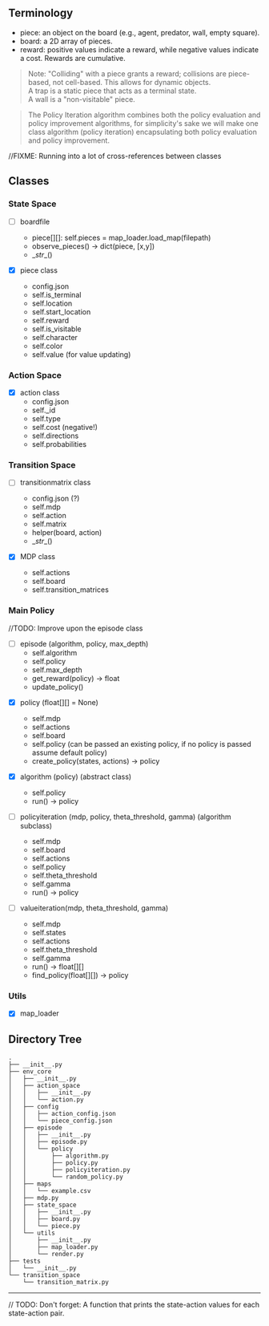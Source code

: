 ## Terminology  
- piece: an object on the board (e.g., agent, predator, wall, empty square).  
- board: a 2D array of pieces.
- reward: positive values indicate a reward, while negative values indicate a cost. Rewards are cumulative.  

> Note: "Colliding" with a piece grants a reward; collisions are piece-based, not cell-based. This allows for dynamic objects.  
> A trap is a static piece that acts as a terminal state.  
> A wall is a "non-visitable" piece. 

> The Policy Iteration algorithm combines both the policy evaluation and policy improvement algorithms, for simplicity's sake we will make one class algorithm (policy iteration) encapsulating both policy evaluation and policy improvement.

//FIXME: Running into a lot of cross-references between classes

## Classes
### State Space  
- [ ] boardfile
  * piece[][]: self.pieces = map_loader.load_map(filepath)  
  * observe_pieces() -> dict(piece, [x,y])  
  * \__str__()

- [x] piece class  
  * config.json  
  * self.is_terminal  
  * self.location  
  * self.start_location
  * self.reward 
  * self.is_visitable
  * self.character
  * self.color
  * self.value (for value updating)

### Action Space  
- [x] action class  
  * config.json  
  * self._id 
  * self.type
  * self.cost (negative!)  
  * self.directions
  * self.probabilities  

### Transition Space
- [ ] transitionmatrix class
  * config.json (?)
  * self.mdp
  * self.action
  * self.matrix
  * helper(board, action)
  * \__str__()


- [x] MDP class
  * self.actions
  * self.board
  * self.transition_matrices

### Main Policy  
//TODO: Improve upon the episode class
- [ ] episode (algorithm, policy, max_depth)
  * self.algorithm
  * self.policy
  * self.max_depth
  * get_reward(policy) -> float
  * update_policy()
<!-- - [ ] episode (actions, states, policy)
  * self.action_space
  * self.state_space  
  * self.total_reward  
  * get_step_count()  
  * boards[][] = self.history
  * self.policy  
  * run()
  * update_policy()
  * PREV:
    * sample_action() = self.policy.get_next(self.action_space, self.state_space.get_obs)  
    * update_piece_locations()  
    * calculate_new_reward(last_action, new_location)  
      * get_location_reward()  
      * get_action_reward()   -->

- [x] policy (float[][] = None)
  * self.mdp
  * self.actions
  * self.board
  * self.policy (can be passed an existing policy, if no policy is passed assume default policy)
  * create_policy(states, actions) -> policy 

- [x] algorithm (policy) (abstract class)
  * self.policy
  * run() -> policy

- [ ] policyiteration (mdp, policy, theta_threshold, gamma) (algorithm subclass)
  * self.mdp
  * self.board
  * self.actions
  * self.policy
  * self.theta_threshold
  * self.gamma
  * run() -> policy

- [ ] valueiteration(mdp, theta_threshold, gamma)
  * self.mdp
  * self.states
  * self.actions
  * self.theta_threshold
  * self.gamma
  * run() -> float[][]
  * find_policy(float[][]) -> policy

### Utils  
- [x] map_loader

## Directory Tree
```
.
├── __init__.py
├── env_core
│   ├── __init__.py
│   ├── action_space
│   │   ├── __init__.py
│   │   └── action.py
│   ├── config
│   │   ├── action_config.json
│   │   └── piece_config.json
│   ├── episode
│   │   ├── __init__.py
│   │   ├── episode.py
│   │   └── policy
│   │       ├── algorithm.py
│   │       ├── policy.py
│   │       ├── policyiteration.py
│   │       └── random_policy.py
│   ├── maps
│   │   └── example.csv
│   ├── mdp.py
│   ├── state_space
│   │   ├── __init__.py
│   │   ├── board.py
│   │   └── piece.py
│   └── utils
│       ├── __init__.py
│       ├── map_loader.py
│       └── render.py
├── tests
│   └── __init__.py
└── transition_space
    └── transition_matrix.py
```


---
// TODO: 
Don't forget: A function that prints the state-action values for each state-action pair.
